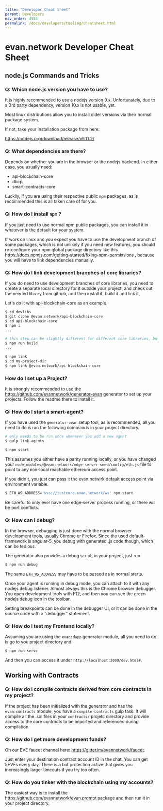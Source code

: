 ```yaml
---
title: "Developer Cheat Sheet"
parent: Developers
nav_order: 4550
permalink: /docs/developers/tooling/cheatsheet.html
---
```


# evan.network Developer Cheat Sheet

## node.js Commands and Tricks

### Q: Which node.js version you have to use?

It is highly recommended to use a nodejs version 9.x.
Unfortunately, due to a 3rd party dependency, version 10.x is not usable, yet.

Most linux distributions allow you to install older versions via their normal package system.

If not, take your installation package from here:

https://nodejs.org/download/release/v9.11.2/

### Q: What dependencies are there?
Depends on whether you are in the browser or the nodejs backend. In either case, you usually need:

- api-blockchain-core
- dbcp
- smart-contracts-core

Luckily, if you are using their respective public `npm` packages, as is recommended this is all taken care of for you.

### Q: How do I install `npm` ?

If you just need to use normal npm public packages, you can install it in whatever is the default for your system.

If work on linux and you expect you have to use the development branch of some packages, which is not unlikely if you need new features,
you should re-configure your npm global package directory like this https://docs.npmjs.com/getting-started/fixing-npm-permissions , because you will have to link dependencies manually.

### Q: How do I link development branches of core libraries?
If you do need to use development branches of core libraries, you need to create a separate local directory for it outside your project, and check out the needed library from github, and then install it, build it and link it,

Let's do it with api-blockchain-core as an example.

```sh
$ cd devlibs
$ git clone @evan.network/api-blockchain-core
$ cd api-blockchain-core
$ npm i
...

# this step can be slightly different for different core libraries, but is described in their READMEs
$ npm run build
...

$ npm link
$ cd my-project-dir
$ npm link @evan.network/api-blockchain-core
```

### How do I set up a Project?
It is strongly recommended to use the https://github.com/evannetwork/generator-evan
generator to set up your projects. Follow the readme there to install it.


### Q: How do I start a smart-agent?
If you have used the `generator-evan` setup tool, as is recommended, all you need to do is run the following commands
in your project directory.

```sh
# only needs to be run once whenever you add a new agent
$ gulp link-agents

$ npm start
```

This assumes you either have a parity running locally, or you have changed your `node_modules/@evan-network/edge-server-seed/config/eth.js` file to point to any non-local reachable ethereum access point.

If you didn't, you just can pass it the evan.netwirk default access point via environment variable.

```sh
$ ETH_WS_ADDRESS='wss://testcore.evan.network/ws' npm start
```

Be careful to only ever have one edge-server process running, or there will be port conflicts.


### Q: How can I debug?

In the browser, debugging is just done with the normal browser development tools, usually Chrome or Firefox.
Since the used default-framework is angular-5, you debug with generated .js code though, which can be tedious.

The generator also provides a debug script, in your project, just run

```sh
$ npm run debug
```

The same `ETH_WS_ADDRESS` may have to be passed as in normal starts.

Once your agent is running in debug mode, you can attach to it with any nodejs debug listener. Almost always
this is the Chrome browser debugger. You open development tools with F12, and then you can see the green nodejs debug icon in the toolbar.

Setting breakpoints can be done in the debugger UI, or it can be done in the source code with a "debugger" statement.


### Q: How do I test my Frontend locally?

Assuming you are using the `evan:dapp` generator module, all you need to do is go to you project directory and

```sh
$ npm run serve
```

And then you can access it under `http://localhost:3000/dev.html#`.


## Working with Contracts

### Q: How do I compile contracts derived from core contracts in my project?
If the project has been initialized with the generator and has the `evan:contracts` module, you have a `compile-contracts` gulp task. It will compile all the .sol files in your `contracts/` projetc directory and provide access to the core contracts to be imported and referenced during compilation.

### Q: How do I get more development funds?
On our EVE faucet channel here: https://gitter.im/evannetwork/faucet.

Just enter your destination contract account ID in the chat. You can get 5EVEs every day.
There is a bot protection active that gives you increasingly larger timeouts if you try too often.

### Q: How do you tinker with the blockchain using my accounts?

The easiest way is to install the https://github.com/evannetwork/evan.prompt package and then run it in your project directory.



